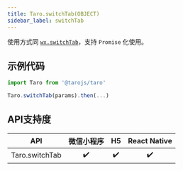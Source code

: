 ```yaml
---
title: Taro.switchTab(OBJECT)
sidebar_label: switchTab
---
```



使用方式同 [`wx.switchTab`](https://developers.weixin.qq.com/miniprogram/dev/api/wx.switchTab.html)，支持 `Promise` 化使用。

## 示例代码

```jsx
import Taro from '@tarojs/taro'

Taro.switchTab(params).then(...)
```



## API支持度


| API | 微信小程序 | H5 | React Native |
| :-: | :-: | :-: | :-: |
| Taro.switchTab | ✔️ | ✔️ | ✔️ |

